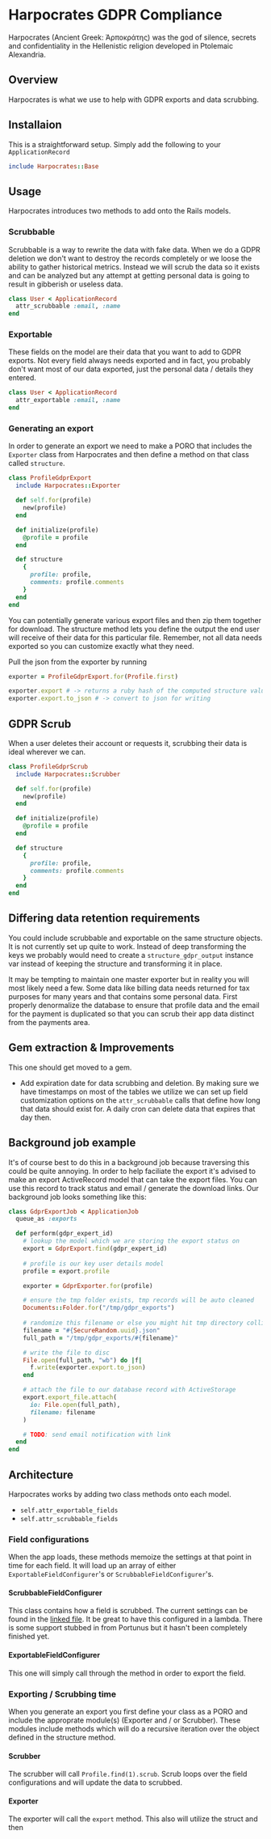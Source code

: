 # Harpocrates GDPR Compliance
Harpocrates (Ancient Greek: Ἁρποκράτης) was the god of silence, secrets and 
confidentiality in the Hellenistic religion developed in Ptolemaic Alexandria.

## Overview
Harpocrates is what we use to help with GDPR exports and data scrubbing.  

## Installaion
This is a straightforward setup. Simply add the following to your 
`ApplicationRecord`
```ruby
include Harpocrates::Base
```

## Usage
Harpocrates introduces two methods to add onto the Rails models.

### Scrubbable
Scrubbable is a way to rewrite the data with fake data. When we do a GDPR 
deletion we don't want to destroy the records completely or we loose the 
ability to gather historical metrics. Instead we will scrub the data so it
exists and can be analyzed but any attempt at getting personal data is going
to result in gibberish or useless data. 

```ruby
class User < ApplicationRecord
  attr_scrubbable :email, :name
end
```

### Exportable
These fields on the model are their data that you want to add to GDPR exports.
Not every field always needs exported and in fact, you probably don't want
most of our data exported, just the personal data / details they entered.

```ruby
class User < ApplicationRecord
  attr_exportable :email, :name
end
```

### Generating an export
In order to generate an export we need to make a PORO that includes the
`Exporter` class from Harpocrates and then define a method on that class
called `structure`. 

```ruby
class ProfileGdprExport
  include Harpocrates::Exporter

  def self.for(profile)
    new(profile)
  end

  def initialize(profile)
    @profile = profile
  end

  def structure
    {
      profile: profile,
      comments: profile.comments
    }
  end
end
```

You can potentially generate various export files and then zip them together
for download. The structure method lets you define the output the end user
will receive of their data for this particular file. Remember, not all data 
needs exported so you can customize exactly what they need. 

Pull the json from the exporter by running
```ruby
exporter = ProfileGdprExport.for(Profile.first)

exporter.export # -> returns a ruby hash of the computed structure values
exporter.export.to_json # -> convert to json for writing
```

## GDPR Scrub
When a user deletes their account or requests it, scrubbing their data is 
ideal wherever we can. 

```ruby
class ProfileGdprScrub
  include Harpocrates::Scrubber

  def self.for(profile)
    new(profile)
  end

  def initialize(profile)
    @profile = profile
  end

  def structure
    {
      profile: profile,
      comments: profile.comments
    }
  end
end
```

## Differing data retention requirements
You could include scrubbable and exportable on the same structure objects. It 
is not currently set up quite to work. Instead of deep transforming the keys
we probably would need to create a `structure_gdpr_output` instance var instead
of keeping the structure and transforming it in place.

It may be tempting to maintain one master exporter but in reality you will most
likely need a few. Some data like billing data needs returned for tax purposes
for many years and that contains some personal data. First properly denormalize
the database to ensure that profile data and the email for the payment is 
duplicated so that you can scrub their app data distinct from the payments
area. 

## Gem extraction & Improvements
This one should get moved to a gem. 

* Add expiration date for data scrubbing and deletion. By making sure we have
timestamps on most of the tables we utilize we can set up field customization
options on the `attr_scrubbable` calls that define how long that data should
exist for. A daily cron can delete data that expires that day then.

## Background job example
It's of course best to do this in a background job because traversing this 
could be quite annoying. In order to help faciliate the export it's advised
to make an export ActiveRecord model that can take the export files. You can
use this record to track status and email / generate the download links. Our
background job looks something like this:

```ruby
class GdprExportJob < ApplicationJob
  queue_as :exports

  def perform(gdpr_expert_id)
    # lookup the model which we are storing the export status on 
    export = GdprExport.find(gdpr_expert_id)
    
    # profile is our key user details model
    profile = export.profile

    exporter = GdprExporter.for(profile)

    # ensure the tmp folder exists, tmp records will be auto cleaned
    Documents::Folder.for("/tmp/gdpr_exports")
    
    # randomize this filename or else you might hit tmp directory collisons
    filename = "#{SecureRandom.uuid}.json"
    full_path = "/tmp/gdpr_exports/#{filename}"

    # write the file to disc
    File.open(full_path, "wb") do |f|
      f.write(exporter.export.to_json)
    end

    # attach the file to our database record with ActiveStorage
    export.export_file.attach(
      io: File.open(full_path),
      filename: filename
    )

    # TODO: send email notification with link
  end
end
```

## Architecture

Harpocrates works by adding two class methods onto each model.
* `self.attr_exportable_fields`
* `self.attr_scrubbable_fields`

### Field configurations
When the app loads, these methods memoize the settings at that point in time
for each field. It will load up an array of either 
`ExportableFieldConfigurer`'s or  `ScrubbableFieldConfigurer`'s. 

#### ScrubbableFieldConfigurer
This class contains how a field is scrubbed. The current settings can 
be found in the [linked file](https://github.com/colinpetruno/olympus_framework/blob/master/app/models/harpocrates/scrubbable_field_configurer.rb#L52-L65). It be great to have this configured in a lambda. There is some 
support stubbed in from Portunus but it hasn't been completely finished yet. 

#### ExportableFieldConfigurer
This one will simply call through the method in order to export the field. 

### Exporting / Scrubbing time
When you generate an export you first define your class as a PORO and include
the approprate module(s) (Exporter and / or Scrubber). These modules include
methods which will do a recursive iteration over the object defined in the
structure method. 

#### Scrubber
The scrubber will call `Profile.find(1).scrub`. Scrub loops over the field
configurations and will update the data to scrubbed. 

#### Exporter
The exporter will call the `export` method. This also will utilize the struct
and then 
